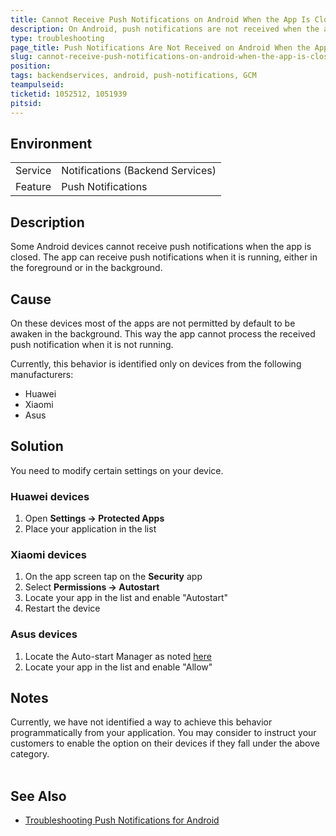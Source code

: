 ```yaml
---
title: Cannot Receive Push Notifications on Android When the App Is Closed
description: On Android, push notifications are not received when the app is not running (closed). Notifications are received when the app is running either in the foreground or in the background.  
type: troubleshooting
page_title: Push Notifications Are Not Received on Android When the App Is Closed 
slug: cannot-receive-push-notifications-on-android-when-the-app-is-closed
position:
tags: backendservices, аndroid, push-notifications, GCM
teampulseid: 
ticketid: 1052512, 1051939
pitsid:
---
```


## Environment
<table>
  <tr>
    <td>Service</td>
    <td>Notifications (Backend Services)</td>	
  </tr>
  <tr>
    <td>Feature</td>
    <td>Push Notifications</td>	
  </tr>
</table>

## Description

Some Android devices cannot receive push notifications when the app is closed. The app can receive push notifications when it is running, either in the foreground or in the background.

## Cause

On these devices most of the apps are not permitted by default to be awaken in the background. This way the app cannot process the received push notification when it is not running. 

Currently, this behavior is identified only on devices from the following manufacturers:

* Huawei
* Xiaomi 
* Asus

## Solution

You need to modify certain settings on your device.

### Huawei devices

1. Open **Settings &#8594; Protected Apps** 
2. Place your application in the list

### Xiaomi devices

1. On the app screen tap on the **Security** app
2. Select **Permissions &#8594; Autostart**
3. Locate your app in the list and enable "Autostart"
4. Restart the device

### Asus devices

1. Locate the Auto-start Manager as noted [here](https://www.asus.com/support/FAQ/1011266/)
2. Locate your app in the list and enable "Allow"

## Notes

 Currently, we have not identified a way to achieve this behavior programmatically from your application. You may consider to instruct your customers to enable the option on their devices if they fall under the above category.  
​	
## See Also

* [Troubleshooting Push Notifications for Android](http://docs.telerik.com/platform/backend-services/javascript/push-notifications/troubleshooting/push-trb-android)